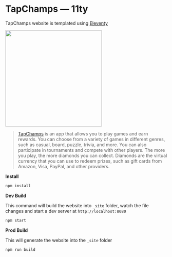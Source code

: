 # TapChamps — 11ty

TapChamps website is templated using [Eleventy](https://www.11ty.dev/)

<img src="https://github.com/hakim-d/tapchamps-11ty/assets/7389034/93bbcd58-162c-4c66-be6d-a6a35c0cdb02" width="300">


> [TapChamps](https://play.google.com/store/apps/details?id=com.tapchamps.tap) is an app that allows you to play games and earn rewards. You can choose from a variety of games in different genres, such as casual, board, puzzle, trivia, and more. You can also participate in tournaments and compete with other players. The more you play, the more diamonds you can collect. Diamonds are the virtual currency that you can use to redeem prizes, such as gift cards from Amazon, Visa, PayPal, and other providers.

**Install**

```ruby
npm install
```

**Dev Build**

This command will build the website into ``_site`` folder, watch the file changes and start a dev server at ``http://localhost:8080``

```ruby
npm start
```

**Prod Build**

This will generate the website into the ``_site`` folder

```ruby
npm run build
```
